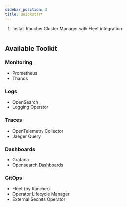 ```yaml
---
sidebar_position: 3
title: Quickstart
---
```



1. Install Rancher Cluster Manager with Fleet integration
```bash

```

## Available Toolkit

### Monitoring
* Prometheus
* Thanos 
### Logs
* OpenSearch
* Logging Operator
### Traces
* OpenTelemetry Collector
* Jaeger Query
### Dashboards
* Grafana
* Opensearch Dashboards
### GitOps
* Fleet (by Rancher)
* Operator Lifecycle Manager
* External Secrets Operator
